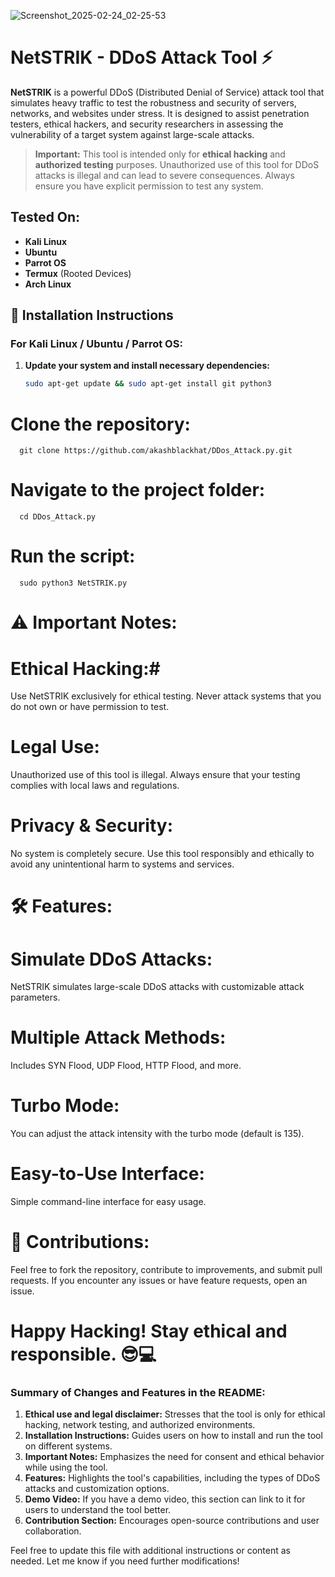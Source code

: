 ![Screenshot_2025-02-24_02-25-53](https://github.com/user-attachments/assets/5c09180c-6d4e-4de5-837b-50482f226bd3)

# **NetSTRIK - DDoS Attack Tool** ⚡

**NetSTRIK** is a powerful DDoS (Distributed Denial of Service) attack tool that simulates heavy traffic to test the robustness and security of servers, networks, and websites under stress. It is designed to assist penetration testers, ethical hackers, and security researchers in assessing the vulnerability of a target system against large-scale attacks.

> **Important:** This tool is intended only for **ethical hacking** and **authorized testing** purposes. Unauthorized use of this tool for DDoS attacks is illegal and can lead to severe consequences. Always ensure you have explicit permission to test any system.

## **Tested On:**
- **Kali Linux**
- **Ubuntu**
- **Parrot OS**
- **Termux** (Rooted Devices)
- **Arch Linux**

## **🚀 Installation Instructions**

### **For Kali Linux / Ubuntu / Parrot OS:**

1. **Update your system and install necessary dependencies:**
   ```bash
   sudo apt-get update && sudo apt-get install git python3
# Clone the repository:
      git clone https://github.com/akashblackhat/DDos_Attack.py.git

 # Navigate to the project folder:
      cd DDos_Attack.py
# Run the script:
      sudo python3 NetSTRIK.py
# ⚠️ Important Notes:
# Ethical Hacking:#
Use NetSTRIK exclusively for ethical testing. Never attack systems that you do not own or have permission to test.

# Legal Use:
Unauthorized use of this tool is illegal. Always ensure that your testing complies with local laws and regulations.

# Privacy & Security: 
No system is completely secure. Use this tool responsibly and ethically to avoid any unintentional harm to systems and services.
# 🛠️ Features:
# Simulate DDoS Attacks:
NetSTRIK simulates large-scale DDoS attacks with customizable attack parameters.
# Multiple Attack Methods: 
Includes SYN Flood, UDP Flood, HTTP Flood, and more.
# Turbo Mode: 
You can adjust the attack intensity with the turbo mode (default is 135).
# Easy-to-Use Interface: 
Simple command-line interface for easy usage.
# 📣 Contributions:
Feel free to fork the repository, contribute to improvements, and submit pull requests. If you encounter any issues or have feature requests, open an issue.

# Happy Hacking! Stay ethical and responsible. 😎💻


### **Summary of Changes and Features in the README:**
1. **Ethical use and legal disclaimer:** Stresses that the tool is only for ethical hacking, network testing, and authorized environments.
2. **Installation Instructions:** Guides users on how to install and run the tool on different systems.
3. **Important Notes:** Emphasizes the need for consent and ethical behavior while using the tool.
4. **Features:** Highlights the tool's capabilities, including the types of DDoS attacks and customization options.
5. **Demo Video:** If you have a demo video, this section can link to it for users to understand the tool better.
6. **Contribution Section:** Encourages open-source contributions and user collaboration.

Feel free to update this file with additional instructions or content as needed. Let me know if you need further modifications!

